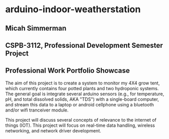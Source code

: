 # arduino-indoor-weatherstation

<h2>Micah Simmerman</h2>

<h2>CSPB-3112, Professional Development Semester Project</h2>

<h2>Professional Work Portfolio Showcase</h2>

The aim of this project is to create a system to monitor my 4X4 grow tent, which currently contains four potted plants and two hydroponic systems. The general goal is integrate several arduino sensors (e.g., for temperature, pH, and total dissolved solids, AKA "TDS") with a single-board computer, and stream this data to a laptop or android cellphone using a bluetooth and/or wifi tranceiver module.

This project will discuss several concepts of relevance to the internet of things (IOT). This project will focus on real-time data handling, wireless networking, and network driver development.

